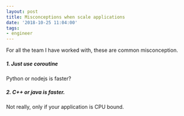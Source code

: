 ```yaml
---
layout: post
title: Misconceptions when scale applications
date: '2018-10-25 11:04:00'
tags:
- engineer
---
```


For all the team I have worked with, these are common misconception.

##### 1. Just use coroutine

Python or nodejs is faster?

##### 2. C++ or java is faster.

Not really, only if your application is CPU bound. 